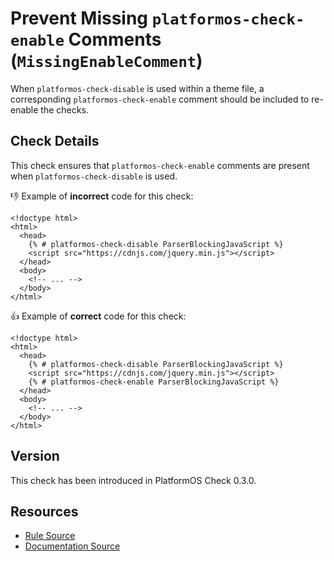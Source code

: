 # Prevent Missing `platformos-check-enable` Comments (`MissingEnableComment`)

When `platformos-check-disable` is used within a theme file, a corresponding `platformos-check-enable` comment should be included to re-enable the checks.

## Check Details

This check ensures that `platformos-check-enable` comments are present when `platformos-check-disable` is used.

:-1: Example of **incorrect** code for this check:

```liquid
<!doctype html>
<html>
  <head>
    {% # platformos-check-disable ParserBlockingJavaScript %}
    <script src="https://cdnjs.com/jquery.min.js"></script>
  </head>
  <body>
    <!-- ... -->
  </body>
</html>
```

:+1: Example of **correct** code for this check:

```liquid
<!doctype html>
<html>
  <head>
    {% # platformos-check-disable ParserBlockingJavaScript %}
    <script src="https://cdnjs.com/jquery.min.js"></script>
    {% # platformos-check-enable ParserBlockingJavaScript %}
  </head>
  <body>
    <!-- ... -->
  </body>
</html>
```

## Version

This check has been introduced in PlatformOS Check 0.3.0.

## Resources

- [Rule Source][codesource]
- [Documentation Source][docsource]

[codesource]: /lib/platformos_check/checks/missing_enable_comment.rb
[docsource]: /docs/checks/missing_enable_comment.md
